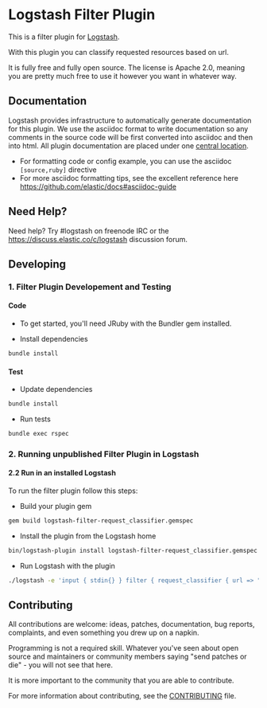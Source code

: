 # Logstash Filter Plugin

This is a filter plugin for [Logstash](https://github.com/elastic/logstash).

With this plugin you can classify requested resources based on url.

It is fully free and fully open source. The license is Apache 2.0, meaning you are pretty much free to use it however you want in whatever way.

## Documentation

Logstash provides infrastructure to automatically generate documentation for this plugin. We use the asciidoc format to write documentation so any comments in the source code will be first converted into asciidoc and then into html. All plugin documentation are placed under one [central location](http://www.elastic.co/guide/en/logstash/current/).

- For formatting code or config example, you can use the asciidoc `[source,ruby]` directive
- For more asciidoc formatting tips, see the excellent reference here https://github.com/elastic/docs#asciidoc-guide

## Need Help?

Need help? Try #logstash on freenode IRC or the https://discuss.elastic.co/c/logstash discussion forum.

## Developing

### 1. Filter Plugin Developement and Testing

#### Code
- To get started, you'll need JRuby with the Bundler gem installed.

- Install dependencies
```sh
bundle install
```

#### Test

- Update dependencies

```sh
bundle install
```

- Run tests

```sh
bundle exec rspec
```

### 2. Running unpublished Filter Plugin in Logstash

#### 2.2 Run in an installed Logstash

To run the filter plugin follow this steps:

- Build your plugin gem
```sh
gem build logstash-filter-request_classifier.gemspec
```
- Install the plugin from the Logstash home
```sh
bin/logstash-plugin install logstash-filter-request_classifier.gemspec
```
- Run Logstash with the plugin
```sh
./logstash -e 'input { stdin{} } filter { request_classifier { url => "message" } } output {stdout { codec => rubydebug }}'
```

## Contributing

All contributions are welcome: ideas, patches, documentation, bug reports, complaints, and even something you drew up on a napkin.

Programming is not a required skill. Whatever you've seen about open source and maintainers or community members  saying "send patches or die" - you will not see that here.

It is more important to the community that you are able to contribute.

For more information about contributing, see the [CONTRIBUTING](https://github.com/elastic/logstash/blob/master/CONTRIBUTING.md) file.
